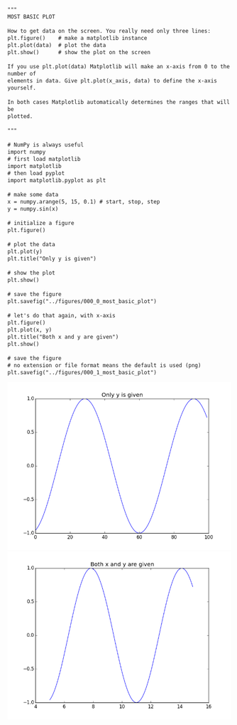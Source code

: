 ```
"""
MOST BASIC PLOT

How to get data on the screen. You really need only three lines:
plt.figure()    # make a matplotlib instance
plt.plot(data)  # plot the data
plt.show()      # show the plot on the screen

If you use plt.plot(data) Matplotlib will make an x-axis from 0 to the number of
elements in data. Give plt.plot(x_axis, data) to define the x-axis yourself.

In both cases Matplotlib automatically determines the ranges that will be 
plotted.

"""

# NumPy is always useful
import numpy
# first load matplotlib
import matplotlib
# then load pyplot
import matplotlib.pyplot as plt

# make some data 
x = numpy.arange(5, 15, 0.1) # start, stop, step
y = numpy.sin(x)

# initialize a figure
plt.figure()

# plot the data
plt.plot(y)
plt.title("Only y is given")

# show the plot
plt.show()

# save the figure
plt.savefig("../figures/000_0_most_basic_plot")

# let's do that again, with x-axis
plt.figure()
plt.plot(x, y)
plt.title("Both x and y are given")
plt.show()

# save the figure
# no extension or file format means the default is used (png)
plt.savefig("../figures/000_1_most_basic_plot")

```
![](https://github.com/robbertbloem/robbertbloem.github.io/blob/master/figures/000_0_most_basic_plot.png)
![](https://github.com/robbertbloem/robbertbloem.github.io/blob/master/figures/000_1_most_basic_plot.png)
